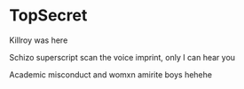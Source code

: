 # TopSecret
Killroy was here

Schizo superscript scan the voice imprint, only I can hear you

Academic misconduct and womxn amirite boys hehehe
